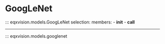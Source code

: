 # GoogLeNet


::: eqxvision.models.GoogLeNet
    selection:
        members:
            - __init__
            - __call__

---


::: eqxvision.models.googlenet
